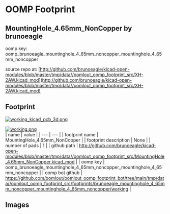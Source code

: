 # OOMP Footprint  
## MountingHole_4.65mm_NonCopper  by brunoeagle  
  
oomp key: oomp_brunoeagle_mountinghole_4_65mm_noncopper_mountinghole_4_65mm_noncopper  
  
source repo at: [http://github.com/brunoeagle/kicad-open-modules/blob/master/tmp/data//oomlout_oomp_footprint_src/XH-2AW.kicad_mod](http://github.com/brunoeagle/kicad-open-modules/blob/master/tmp/data//oomlout_oomp_footprint_src/XH-2AW.kicad_mod)  
## Footprint  
  
[![working_kicad_pcb_3d.png](working_kicad_pcb_3d_600.png)](working_kicad_pcb_3d.png)  
  
[![working.png](working_600.png)](working.png)  
| name | value | 
| --- | --- | 
| footprint name | MountingHole_4.65mm_NonCopper | 
| footprint description | None | 
| number of pads | 1 | 
| github path | http://github.com/brunoeagle/kicad-open-modules/blob/master/tmp/data//oomlout_oomp_footprint_src/MountingHole_4.65mm_NonCopper.kicad_mod | 
| oomp key | oomp_brunoeagle_mountinghole_4_65mm_noncopper_mountinghole_4_65mm_noncopper | 
| oomp bot github | https://github.com/oomlout/oomlout_oomp_footprint_bot/tree/main/tmp/data//oomlout_oomp_footprint_src/footprints/brunoeagle_mountinghole_4_65mm_noncopper_mountinghole_4_65mm_noncopper/working | 
## Images  
